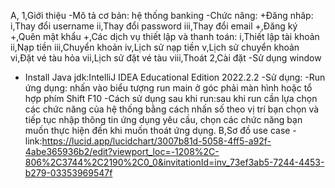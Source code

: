 A,
1,Giới thiệu
-Mô tả cơ bản: hệ thống banking
-Chức năng:
+Đăng nhâp:
i,Thay đổi username
ii,Thay đổi password
iii,Thay đổi email
+,Đăng ký
+,Quên mật khẩu
+,Các dịch vụ thiết lập và thanh toán:
i,Thiết lập tài khoản
ii,Nạp tiền
iii,Chuyển khoản
iv,Lịch sử nạp tiền 
v,Lịch sử chuyển khoản
vi,Đặt vé tàu hỏa
vii,Lịch sử đặt vé tàu
viii,Thoát
2,Cài đặt
-Sử dụng window
- Install Java jdk:IntelliJ IDEA Educational Edition 2022.2.2
-Sử dụng:
-Run ứng dụng: nhấn vào biểu tượng run main ở góc phải màn hình hoặc tổ hợp phím Shift F10
-Cách sử dụng sau khi run:sau khi run cần lựa chọn các chức năng của hệ thống bằng cách nhấn số theo vị trí bạn chọn và tiếp tục nhập thông tin ứng dụng yêu cầu,
chọn các chức năng bạn muốn thực hiện đến khi muốn thoát ứng dụng.
B,Sơ đồ use case
-link:https://lucid.app/lucidchart/3007b81d-5058-4ff5-a92f-4abe365936b2/edit?viewport_loc=-1208%2C-806%2C3744%2C2190%2C0_0&invitationId=inv_73ef3ab5-7244-4453-b279-03353969547f
